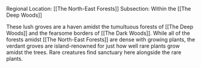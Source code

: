 Regional Location: [[The North-East Forests]]
Subsection: Within the [[The Deep Woods]]

These lush groves are a haven amidst the tumultuous forests of [[The Deep Woods]] and the fearsome borders of [[The Dark Woods]]. While all of the forests amidst [[The North-East Forests]] are dense with growing plants, the verdant groves are island-renowned for just how well rare plants grow amidst the trees. Rare creatures find sanctuary here alongside the rare plants. 